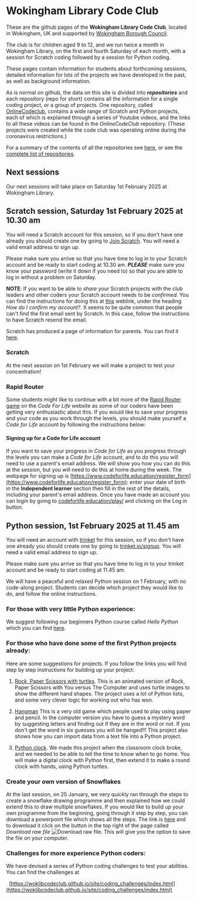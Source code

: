 # Wokingham Library Code Club

These are the github pages of the **Wokingham Library Code Club**, located in Wokingham, UK and supported by [Wokingham Borough Council](https://www.wokingham.gov.uk/libraries).

The club is for children aged 9 to 12, and we run twice a month in Wokingham Library, on the first and fourth Saturday of each month, with a session for Scratch coding followed by a session for Python coding.

These pages contain information for students about forthcoming sessions, detailed information for lots of the projects we have developed in the past, as well as background information.

As is normal on github, the data on this site is divided into ***repositories*** and each repository (repo for short) contains all the information for a single coding project, or a group of projects. One repository, called [OnlineCodeclub](https://github.com/WokLibCodeClub/OnlineCodeclub/blob/master/README.md), contains a wide range of Scratch and Python projects, each of which is explained through a series of Youtube videos, and the links to all these videos can be found in the *OnlineCodeClub* repository. (These projects were created while the code club was operating online during the coronavirus restrictions.)

For a summary of the contents of all the repositories see [here](https://github.com/WokLibCodeClub/woklibcodeclub.github.io), or see the [complete list of repositories](https://github.com/orgs/WokLibCodeClub/repositories?type=all).

## Next sessions

Our next sessions will take place on Saturday 1st February 2025 at Wokingham Library.

## Scratch session, Saturday 1st February 2025 at 10.30 am

You will need a Scratch account for this session, so if you don't have one already you should create one by going to [Join Scratch](https://scratch.mit.edu/join). You will need a valid email address to sign up.

Please make sure you arrive so that you have time to log in to your Scratch account and be ready to start coding at 10.30 am. ***PLEASE*** make sure you know your password (write it down if you need to) so that you are able to log in without a problem on Saturday.

**NOTE**: If you want to be able to *share* your Scratch projects with the club leaders and other coders your Scratch account needs to be *confirmed*. You can find the instructions for doing this at [this](https://scratch.mit.edu/faq/#accounts) weblink, under the heading *How do I confirm my account?*. It seems to be quite common that people can't find the first email sent by Scratch. In this case, follow the instructions to have Scratch resend the email.

Scratch has produced a page of information for parents. You can find it [here](https://scratch.mit.edu/parents/).

### Scratch

At the next session on 1st February we will make a project to test your concentration!

### Rapid Router

Some students might like to continue with a bit more of the [Rapid Router game](https://www.codeforlife.education/rapidrouter) on the *Code For Life* website as some of our coders have been getting very enthusiastic about this. If you would like to save your progress and your code as you work through the levels, you should make yourself a *Code for Life* account by following the instructions below:

#### Signing up for a Code for Life account

If you want to save your progress in *Code for Life* as you progress through the levels you can make a *Code for Life* account, and to do this you will need to use a parent's email address. We will show you how you can do this at the session, but you will need to do this at home during the week. The webpage for signing up is [https://www.codeforlife.education/register_form](https://www.codeforlife.education/register_form): enter your date of birth in the **Independent learner** section then fill in the rest of the details, including your parent's email address. Once you have made an account you can login by going to [codeforlife.education/play/](https://www.codeforlife.education/play/) and clicking on the Log in button.

## Python session, 1st February 2025 at 11.45 am

You will need an account with [trinket](https://trinket.io/) for this session, so if you don't have one already you should create one by going to [trinket.io/signup](https://trinket.io/signup). You will need a valid email address to sign up.

Please make sure you arrive so that you have time to log in to your trinket account and be ready to start coding at 11.45 am.

We will have a peaceful and relaxed Python session on 1 February, with no code-along project. Students can decide which project they would like to do, and follow the online instructions.

### For those with very little Python experience:

We suggest following our beginners Python course called *Hello Python* which you can find [here](https://github.com/WokLibCodeClub/Hello-Python/blob/main/README.md).

### For those who have done some of the first Python projects already:

Here are some suggestions for projects. If you follow the links you will find step by step instructions for building up your project:

1. [Rock, Paper Scissors with turtles](https://github.com/WokLibCodeClub/Rock-Paper-Scissors-with-Turtles/blob/master/README.md). This is an animated version of Rock, Paper Scissors with You versus The Computer and uses turtle images to show the different hand shapes. The project uses a lot of Python lists, and some very clever logic for working out who has won.

2. [Hangman](https://github.com/WokLibCodeClub/Hangman/blob/master/README.md) This is a very old game which people used to play using paper and pencil. In the computer version you have to guess a mystery word by suggesting letters and finding out if they are in the word or not. If you don't get the word in six guesses you will be hanged!!! This project also shows how you can import data from a text file into a Python project.

3. [Python clock](https://github.com/WokLibCodeClub/Python-Clock/blob/master/README.md). We made this project when the classroom clock broke, and we needed to be able to tell the time to know when to go home. You will make a digital clock with Python first, then extend it to make a round clock with hands, using Python turtles.

### Create your own version of Snowflakes

At the last session, on 25 January, we very quickly ran through the steps to create a snowflake drawing programme and then explained how we could extend this to draw multiple snowflakes. If you would like to build up your own programme from the beginning, going through it step by step, you can download a powerpoint file which shows all the steps. The link is [here](https://github.com/WokLibCodeClub/Previous-readme-text/blob/main/build_snowflakes.pptx) and to download it click on the button in the top right of the page called *Download raw file* ![Download raw file](https://github.com/WokLibCodeClub/Previous-readme-text/blob/main/download_raw_file.png). This will give you the option to save the file on your computer.


### Challenges for more experience Python coders:

We have devised a series of Python coding challenges to test your abilities. You can find the challenges at

&nbsp;&nbsp;[https://woklibcodeclub.github.io/site/coding_challenges/index.html](https://woklibcodeclub.github.io/site/coding_challenges/index.html)
